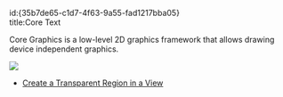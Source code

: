 id:{35b7de65-c1d7-4f63-9a55-fad1217bba05}  
title:Core Text  

Core Graphics is a low-level 2D graphics framework that allows drawing device independent graphics.

 [ ![](Images/Core_Graphics.png)](Images/Core_Graphics.png)

-   [Create a Transparent Region in a View](/recipes/ios/graphics_and_drawing/core_graphics/transparent_region_view)